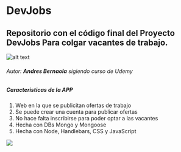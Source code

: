 # DevJobs
## Repositorio con el código final del Proyecto DevJobs Para colgar vacantes de trabajo.
![alt text](https://github.com/Lekanda/devjobs-heroku/blob/master/imagenes/Tie%20Bomber.png)
###### Autor: **Andres Bernaola** sigiendo curso de Udemy
##### Caracteristicas de la APP
   1. Web en la que se publicitan ofertas de trabajo
   2. Se puede crear una cuenta para publicar ofertas
   3. No hace falta inscribirse para poder optar a las vacantes
   4. Hecha con DBs Mongo y Mongoose
   5. Hecha con Node, Handlebars, CSS y JavaScript


    

<a href="#">
    <img src="https://images.squarespace-cdn.com/content/v1/51534a7fe4b02d3f1d599ebf/1573779252225-MOPT0Q54LHGRGOIGEL5V/ke17ZwdGBToddI8pDm48kFTEgwhRQcX9r3XtU0e50sUUqsxRUqqbr1mOJYKfIPR7LoDQ9mXPOjoJoqy81S2I8N_N4V1vUb5AoIIIbLZhVYxCRW4BPu10St3TBAUQYVKcW7uEhC96WQdj-SwE5EpM0lAopPba9ZX3O0oeNTVSRxdHAmtcci_6bmVLoSDQq_pb/3604135-mandalorian_s1episode1breakdown_111219_site.jpg">
</a>
